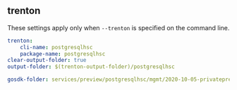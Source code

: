 
## trenton

These settings apply only when `--trenton` is specified on the command line.

``` yaml $(trenton)
trenton:
    cli-name: postgresqlhsc
    package-name: postgresqlhsc
clear-output-folder: true
output-folder: $(trenton-output-folder)/postgresqlhsc
```

``` yaml $(tag) == 'package-2020-10-05-privatepreview' && $(trenton)
gosdk-folder: services/preview/postgresqlhsc/mgmt/2020-10-05-privatepreview/postgresqlhsc
```
